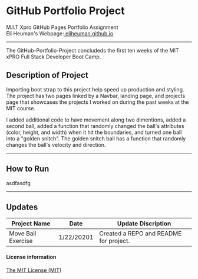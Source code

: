# GitHub Portfolio Project
M.I.T Xpro GitHub Pages Portfolio Assignment<br>
Eli Heuman's Webpage:<a href=https://eliheuman.github.io> eliheuman.github.io</a>
___

The GitHub-Portfolio-Project concludeds the first ten weeks of the MIT xPRO Full Stack Developer Boot Camp.

## Description of Project 
Importing boot strap to this project help speed up production and styling.  The project has two pages linked by a Navbar, landing page, and projects page that showcases the projects I worked on during the past weeks at the MIT course.

I added additional code to have movement along two dimentions, added a second ball, added a function that randomly changed the ball's attributes (color, height, and width) when it hit the boundaries, and turned one ball into a "golden snitch". The golden snitch ball has a function that randomly changes the ball's velocity and direction. 
___
## How to Run
asdfasdfg
___
## Updates

Project Name | Date | Update Discription
-------------|------|--------------------
Move Ball Exercise | 1/22/20201 | Created a REPO and README for project.

#### License information

<a href="http://eliheuman.github.io/License.txt">The MIT License (MIT)</a>
